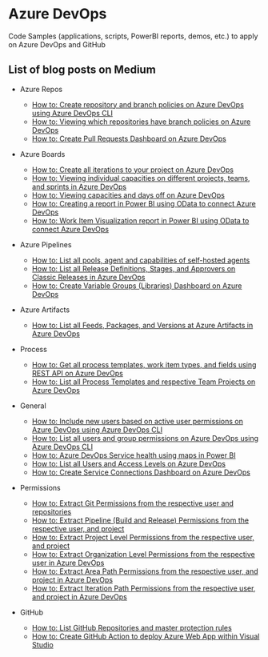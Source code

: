 # Azure DevOps
Code Samples (applications, scripts, PowerBI reports, demos, etc.) to apply on Azure DevOps and GitHub

## List of blog posts on Medium
   * Azure Repos
     * [How to: Create repository and branch policies on Azure DevOps using Azure DevOps CLI](https://vinijmoura.medium.com/how-to-create-repository-and-branch-policies-on-azure-devops-using-azure-devops-cli-1186e179fa9b)
     *  [How to: Viewing which repositories have branch policies on Azure DevOps](https://vinijmoura.medium.com/how-to-viewing-which-repositories-have-branch-policies-on-azure-devops-c9bfb370401e)
     *  [How to: Create Pull Requests Dashboard on Azure DevOps](https://vinijmoura.medium.com/how-to-create-pull-requests-dashboard-on-azure-devops-ff3befad1000)
   
   * Azure Boards
     * [How to: Create all iterations to your project on Azure DevOps](https://vinijmoura.medium.com/how-to-create-all-iterations-to-your-project-on-azure-devops-cedadb045705)
     * [How to: Viewing individual capacities on different projects, teams, and sprints in Azure DevOps](https://vinijmoura.medium.com/how-to-viewing-individual-capacities-on-different-projects-teams-and-sprints-in-azure-devops-d369c6f14155)
     * [How to: Viewing capacities and days off on Azure DevOps](https://vinijmoura.medium.com/how-to-viewing-capacities-and-days-off-on-azure-devops-6f870348d0ff)
     * [How to: Creating a report in Power BI using OData to connect Azure DevOps](https://vinijmoura.medium.com/how-to-creating-a-report-in-power-bi-using-odata-to-connect-azure-devops-6090549f5f23)
     * [How to: Work Item Visualization report in Power BI using OData to connect Azure DevOps](https://vinijmoura.medium.com/how-to-work-item-visualization-report-in-power-bi-using-odata-to-connect-azure-devops-505afcc9a99a)
     
   * Azure Pipelines
     * [How to: List all pools, agent and capabilities of self-hosted agents](https://vinijmoura.medium.com/how-to-list-all-pools-agent-and-capabilities-of-self-hosted-agents-6f66bbe46aa0) 
     * [How to: List all Release Definitions, Stages, and Approvers on Classic Releases in Azure DevOps](https://vinijmoura.medium.com/how-to-list-all-release-definitions-stages-and-approvers-on-classic-releases-in-azure-devops-733bdabb7a5f)
     * [How to: Create Variable Groups (Libraries) Dashboard on Azure DevOps](https://vinijmoura.medium.com/how-to-create-variable-groups-libraries-dashboard-on-azure-devops-4d73ca0529f2)
   
   * Azure Artifacts
     * [How to: List all Feeds, Packages, and Versions at Azure Artifacts in Azure DevOps](https://vinijmoura.medium.com/how-to-list-all-feeds-packages-and-versions-at-azure-artifacts-in-azure-devops-ce511001d9f7)
      
   * Process
     * [How to: Get all process templates, work item types, and fields using REST API on Azure DevOps](https://vinijmoura.medium.com/how-to-get-all-process-templates-work-item-types-and-fields-using-rest-api-on-azure-devops-95b4efcca3a4)
     * [How to: List all Process Templates and respective Team Projects on Azure DevOps](https://vinijmoura.medium.com/how-to-list-all-process-templates-and-respective-team-projects-on-azure-devops-1a2177ef0ba1)
     
   * General
     * [How to: Include new users based on active user permissions on Azure DevOps using Azure DevOps CLI](https://vinijmoura.medium.com/how-to-include-new-users-based-on-active-user-permissions-on-azure-devops-using-azure-devops-cli-255e927d8370)
     * [How to: List all users and group permissions on Azure DevOps using Azure DevOps CLI](https://vinijmoura.medium.com/how-to-list-all-users-and-group-permissions-on-azure-devops-using-azure-devops-cli-54f73a20a4c7)
     * [How to: Azure DevOps Service health using maps in Power BI](https://vinijmoura.medium.com/how-to-azure-devops-service-health-using-maps-in-power-bi-711bb7c657c2)
     * [How to: List all Users and Access Levels on Azure DevOps](https://vinijmoura.medium.com/how-to-list-all-users-access-levels-on-azure-devops-b98593bb123c)
     * [How to: Create Service Connections Dashboard on Azure DevOps](https://vinijmoura.medium.com/how-to-create-service-connections-dashboard-on-azure-devops-9708045ceba8)
     
   * Permissions
     * [How to: Extract Git Permissions from the respective user and repositories](https://vinijmoura.medium.com/how-to-extract-git-permissions-from-the-respective-user-and-repositories-1f439b9e4181)
     * [How to: Extract Pipeline (Build and Release) Permissions from the respective user, and project](https://vinijmoura.medium.com/how-to-extract-pipeline-build-and-release-permissions-from-the-respective-user-and-project-dd83163b232d)
     * [How to: Extract Project Level Permissions from the respective user, and project](https://vinijmoura.medium.com/how-to-extract-project-level-permissions-from-the-respective-user-and-project-5f4c30df03ee)
     * [How to: Extract Organization Level Permissions from the respective user in Azure DevOps](https://vinijmoura.medium.com/how-to-extract-organization-level-permissions-from-the-respective-user-in-azure-devops-c93d9df6c855)
     * [How to: Extract Area Path Permissions from the respective user, and project in Azure DevOps](https://vinijmoura.medium.com/how-to-extract-area-path-permissions-from-the-respective-user-and-project-in-azure-devops-e0d4fda33d9a)
     * [How to: Extract Iteration Path Permissions from the respective user, and project in Azure DevOps](https://vinijmoura.medium.com/how-to-extract-iteration-path-permissions-from-the-respective-user-and-project-in-azure-devops-660bcc5e55e0)
     
   * GitHub
     * [How to: List GitHub Repositories and master protection rules](https://vinijmoura.medium.com/how-to-list-github-repositories-and-master-protection-rules-a21d8b412d0b)
     * [How to: Create GitHub Action to deploy Azure Web App within Visual Studio](https://vinijmoura.medium.com/how-to-create-github-action-to-deploy-azure-web-app-within-visual-studio-edfad212c2da)
